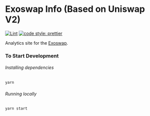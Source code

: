# Exoswap Info (Based on Uniswap V2)

[![Lint](https://github.com/exoswapio/info/workflows/Lint/badge.svg)](https://github.com/exoswapio/info/actions?query=workflow%3ALint)
[![code style: prettier](https://img.shields.io/badge/code_style-prettier-ff69b4.svg?style=flat-square)](https://github.com/prettier/prettier)

Analytics site for the [Exoswap](https://app.exoswap.io).

### To Start Development

###### Installing dependencies
```bash
yarn
```

###### Running locally
```bash
yarn start
```
